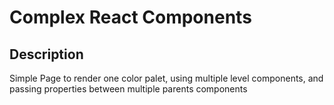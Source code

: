# Complex React Components

## Description
Simple Page to render one color palet, using multiple level components, and passing properties between multiple parents components